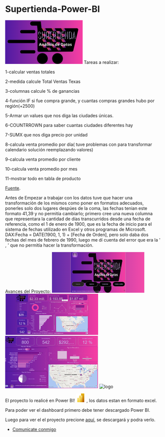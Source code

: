 # Supertienda-Power-BI


<img src="https://github.com/Bearodriguez2022/Supertienda-Power-BI/blob/main/imagenes/logo%20supertienda.png" alt="logo" width="250"/>
Tareas a realizar:

1-calcular ventas totales

2-medida calcule Total Ventas  Texas

3-columnas calcule % de ganancias

4-función IF si fue compra grande, y cuantas compras grandes hubo por región(+2500)

5-Armar un values que nos diga las ciudades únicas.

6-COUNTRROWN para saber cuantas ciudades diferentes hay

7-SUMX que nos diga precio por unidad

8-calcula venta promedio por día( tuve problemas con para transformar calendario solución reemplazando valores)

9-calcula venta promedio por cliente

10-calcula venta promedio por mes

11-mostrar todo en tabla de producto

[Fuente](https://www.youtube.com/redirect?event=video_description&redir_token=QUFFLUhqbUpSbmFGQ0VzbGZyeXlBdEpoSzEwQmx2Rnd3QXxBQ3Jtc0tud1IwclpjME5vOTlyT1hwZ0xPUVJ3UFhYT3VrekdPaU5zWlByNUVIRTlPS0g1QVBuc1A5b0hIOU1KemJpSkNNNlkySlBnNHBZZU5NMDloczVTUllYRE1teHpLR1pCY19DVHZ6a00zaUdqM2xveF9Zdw&q=https%3A%2F%2Fa2capacitacion.com%2FArchivos%2FYoutube%2FSupertienda%2BEspan%25CC%2583ol%2B-%2BA2%2BCapacitacio%25CC%2581n.csv&v=rKreQw9JGvo).

Antes de Empezar a trabajar con los datos tuve que hacer una transformación de los mismos como poner en formatos adecuados, ponerles solo dos lugares despúes de la coma, las fechas tenian este formato 41,39 y no permitía cambiarlo; primero cree una nueva columna que representara la cantidad de días transcurridos desde una fecha de referencia, como el 1 de enero de 1900, que es la fecha de inicio para el sistema de fechas utilizado en Excel y otros programas de Microsoft. DAX:Fecha = DATE(1900, 1, 1) + [Fecha de Orden], pero solo daba dos fechas del mes de febrero de 1990, luego me dí cuenta del error que era la ' , ' que no permitía hacer la transformación.

Avances del Proyecto:
<img src="https://github.com/Bearodriguez2022/Supertienda-Power-BI/blob/main/imagenes/presentacion.png" alt="logo" width="300"/>
<img src="https://github.com/Bearodriguez2022/Supertienda-Power-BI/blob/main/imagenes/Captura%20de%20pantalla%20(31).png" alt="logo" width="300"/>
<img src="https://github.com/Bearodriguez2022/Supertienda-Power-BI/blob/main/imagenes/Captura%20de%20pantalla%20(32).png" alt="logo" width="300"/>
<img src="https://github.com/Bearodriguez2022/Supertienda-Power-BI/blob/main/imagenes/conlusión.png" alt="logo" width="300"/>

El proyecto lo realicé en Power BI! <img src=https://github.com/Bearodriguez2022/RecursosHumanosPowerBI/blob/main/Imagenes/powerBI.jpg alt="powerBI" width="30"/>
, los datos estan en formato excel.

Para poder ver el dashboard primero debe tener descargado Power BI. 

Luego para ver el el proyecto precione [aquí](https://github.com/Bearodriguez2022/Supertienda-Power-BI/blob/main/Supertienda.pbix), se descargará y podra verlo.

- [Comunicate conmigo](https://www.linkedin.com/in/bearodriguez/#:~:text=www.linkedin.com/in/bearodriguez) 

